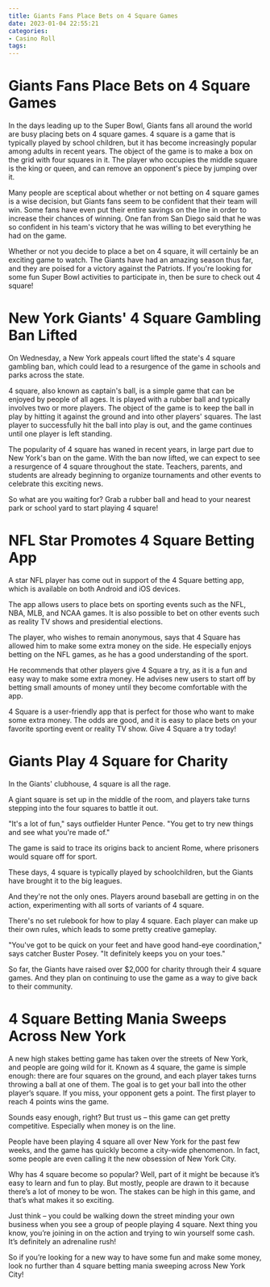 ```yaml
---
title: Giants Fans Place Bets on 4 Square Games
date: 2023-01-04 22:55:21
categories:
- Casino Roll
tags:
---
```



#  Giants Fans Place Bets on 4 Square Games

In the days leading up to the Super Bowl, Giants fans all around the world are busy placing bets on 4 square games. 4 square is a game that is typically played by school children, but it has become increasingly popular among adults in recent years. The object of the game is to make a box on the grid with four squares in it. The player who occupies the middle square is the king or queen, and can remove an opponent's piece by jumping over it.

Many people are sceptical about whether or not betting on 4 square games is a wise decision, but Giants fans seem to be confident that their team will win. Some fans have even put their entire savings on the line in order to increase their chances of winning. One fan from San Diego said that he was so confident in his team's victory that he was willing to bet everything he had on the game.

Whether or not you decide to place a bet on 4 square, it will certainly be an exciting game to watch. The Giants have had an amazing season thus far, and they are poised for a victory against the Patriots. If you're looking for some fun Super Bowl activities to participate in, then be sure to check out 4 square!

#  New York Giants' 4 Square Gambling Ban Lifted

On Wednesday, a New York appeals court lifted the state's 4 square gambling ban, which could lead to a resurgence of the game in schools and parks across the state.

4 square, also known as captain's ball, is a simple game that can be enjoyed by people of all ages. It is played with a rubber ball and typically involves two or more players. The object of the game is to keep the ball in play by hitting it against the ground and into other players' squares. The last player to successfully hit the ball into play is out, and the game continues until one player is left standing.

The popularity of 4 square has waned in recent years, in large part due to New York's ban on the game. With the ban now lifted, we can expect to see a resurgence of 4 square throughout the state. Teachers, parents, and students are already beginning to organize tournaments and other events to celebrate this exciting news.

So what are you waiting for? Grab a rubber ball and head to your nearest park or school yard to start playing 4 square!

#  NFL Star Promotes 4 Square Betting App

A star NFL player has come out in support of the 4 Square betting app, which is available on both Android and iOS devices.

The app allows users to place bets on sporting events such as the NFL, NBA, MLB, and NCAA games. It is also possible to bet on other events such as reality TV shows and presidential elections.

The player, who wishes to remain anonymous, says that 4 Square has allowed him to make some extra money on the side. He especially enjoys betting on the NFL games, as he has a good understanding of the sport.

He recommends that other players give 4 Square a try, as it is a fun and easy way to make some extra money. He advises new users to start off by betting small amounts of money until they become comfortable with the app.

4 Square is a user-friendly app that is perfect for those who want to make some extra money. The odds are good, and it is easy to place bets on your favorite sporting event or reality TV show. Give 4 Square a try today!

#  Giants Play 4 Square for Charity

In the Giants' clubhouse, 4 square is all the rage.

A giant square is set up in the middle of the room, and players take turns stepping into the four squares to battle it out.

"It's a lot of fun," says outfielder Hunter Pence. "You get to try new things and see what you're made of."

The game is said to trace its origins back to ancient Rome, where prisoners would square off for sport.

These days, 4 square is typically played by schoolchildren, but the Giants have brought it to the big leagues.

And they're not the only ones. Players around baseball are getting in on the action, experimenting with all sorts of variants of 4 square.

There's no set rulebook for how to play 4 square. Each player can make up their own rules, which leads to some pretty creative gameplay.

"You've got to be quick on your feet and have good hand-eye coordination," says catcher Buster Posey. "It definitely keeps you on your toes."

So far, the Giants have raised over $2,000 for charity through their 4 square games. And they plan on continuing to use the game as a way to give back to their community.

#  4 Square Betting Mania Sweeps Across New York

A new high stakes betting game has taken over the streets of New York, and people are going wild for it. Known as 4 square, the game is simple enough: there are four squares on the ground, and each player takes turns throwing a ball at one of them. The goal is to get your ball into the other player’s square. If you miss, your opponent gets a point. The first player to reach 4 points wins the game.

Sounds easy enough, right? But trust us – this game can get pretty competitive. Especially when money is on the line.

People have been playing 4 square all over New York for the past few weeks, and the game has quickly become a city-wide phenomenon. In fact, some people are even calling it the new obsession of New York City.

Why has 4 square become so popular? Well, part of it might be because it’s easy to learn and fun to play. But mostly, people are drawn to it because there’s a lot of money to be won. The stakes can be high in this game, and that’s what makes it so exciting.

Just think – you could be walking down the street minding your own business when you see a group of people playing 4 square. Next thing you know, you’re joining in on the action and trying to win yourself some cash. It’s definitely an adrenaline rush!

So if you’re looking for a new way to have some fun and make some money, look no further than 4 square betting mania sweeping across New York City!